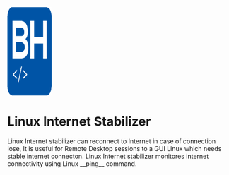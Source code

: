 <div class="header">
  <img src="https://github.com/babakhajizadeh/Linux-Internet-Stabilizer/blob/main/logo.png" alt="Babak Hajizadeh" style="height: 200px; width:100px;"/>
  <h1>Linux Internet Stabilizer</h1>
  </div>
Linux Internet stabilizer can reconnect to Internet in case of connection lose, 
It is useful for Remote Desktop sessions to a GUI Linux which needs stable internet connecton.
Linux Internet stabilizer monitores internet connectivity using Linux __ping__ command.
